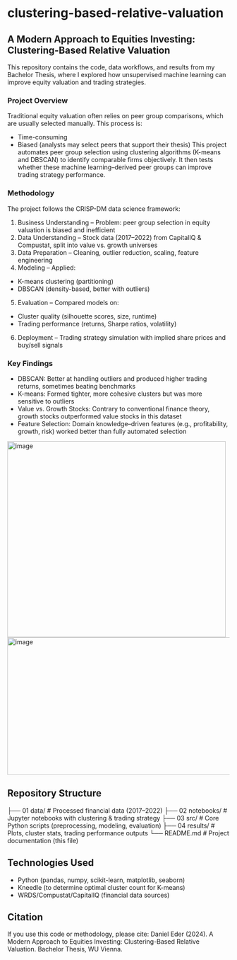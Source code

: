 # clustering-based-relative-valuation

## A Modern Approach to Equities Investing: Clustering-Based Relative Valuation
This repository contains the code, data workflows, and results from my Bachelor Thesis, where I explored how unsupervised machine learning can improve equity valuation and trading strategies.

### Project Overview
Traditional equity valuation often relies on peer group comparisons, which are usually selected manually. This process is:
* Time-consuming
* Biased (analysts may select peers that support their thesis)
This project automates peer group selection using clustering algorithms (K-means and DBSCAN) to identify comparable firms objectively. It then tests whether these machine learning–derived peer groups can improve trading strategy performance.

### Methodology
The project follows the CRISP-DM data science framework:
1. Business Understanding – Problem: peer group selection in equity valuation is biased and inefficient
2. Data Understanding – Stock data (2017–2022) from CapitalIQ & Compustat, split into value vs. growth universes
3. Data Preparation – Cleaning, outlier reduction, scaling, feature engineering
4. Modeling – Applied:
* K-means clustering (partitioning)
* DBSCAN (density-based, better with outliers)
5. Evaluation – Compared models on:
* Cluster quality (silhouette scores, size, runtime)
* Trading performance (returns, Sharpe ratios, volatility)
6. Deployment – Trading strategy simulation with implied share prices and buy/sell signals

### Key Findings
* DBSCAN: Better at handling outliers and produced higher trading returns, sometimes beating benchmarks
* K-means: Formed tighter, more cohesive clusters but was more sensitive to outliers
* Value vs. Growth Stocks: Contrary to conventional finance theory, growth stocks outperformed value stocks in this dataset
* Feature Selection: Domain knowledge–driven features (e.g., profitability, growth, risk) worked better than fully automated selection

<img width="495" height="443" alt="image" src="https://github.com/user-attachments/assets/d4c866e8-c91e-4071-b80c-925dee9bb39d" />
<img width="610" height="311" alt="image" src="https://github.com/user-attachments/assets/684d3032-775d-4567-b7b3-6f0d9a5731d2" />



## Repository Structure
├── 01 data/             # Processed financial data (2017–2022)
├── 02 notebooks/        # Jupyter notebooks with clustering & trading strategy
├── 03 src/              # Core Python scripts (preprocessing, modeling, evaluation)
├── 04 results/          # Plots, cluster stats, trading performance outputs
└── README.md         # Project documentation (this file)

## Technologies Used
* Python (pandas, numpy, scikit-learn, matplotlib, seaborn)
* Kneedle (to determine optimal cluster count for K-means)
* WRDS/Compustat/CapitalIQ (financial data sources)

## Citation
If you use this code or methodology, please cite:
Daniel Eder (2024). A Modern Approach to Equities Investing: Clustering-Based Relative Valuation. Bachelor Thesis, WU Vienna.



